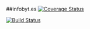##infobyt.es
[![Coverage Status](https://coveralls.io/repos/nealcpeters/infobytes/badge.png)](https://coveralls.io/r/nealcpeters/infobytes)

[![Build Status](https://travis-ci.org/nealcpeters/infobytes.png?branch=master)](https://travis-ci.org/nealcpeters/infobytes)

